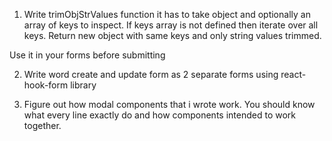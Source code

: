 1. Write trimObjStrValues function it has to take object and optionally an array of keys to inspect.
   If keys array is not defined then iterate over all keys. Return new object with same keys and
   only string values trimmed.

Use it in your forms before submitting

2. Write word create and update form as 2 separate forms using react-hook-form library

3. Figure out how modal components that i wrote work. You should know what every line exactly do and
   how components intended to work together.
